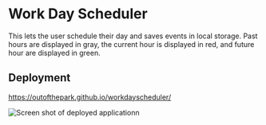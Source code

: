 # Work Day Scheduler
This lets the user schedule their day and saves events in local storage. Past hours are displayed in gray, the current hour is displayed in red, and future hour are displayed in green.

## Deployment
https://outofthepark.github.io/workdayscheduler/

![Screen shot of deployed applicationn](https://user-images.githubusercontent.com/42618949/129785217-d328d0cb-9c50-4cdc-a627-531c57aecd8b.png "Work Day Scheduler")
